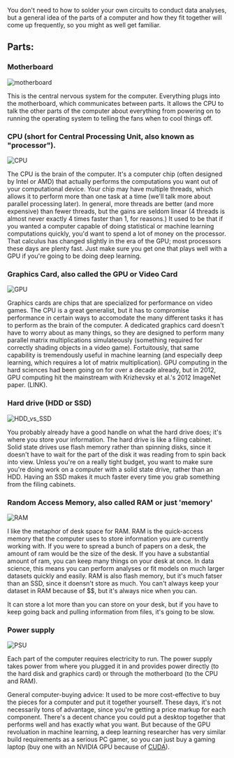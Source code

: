 You don't need to how to solder your own circuits to conduct data analyses, but a general idea of the parts of a computer and how they fit together will come up frequently, so you might as well get familiar. 

## Parts:

### Motherboard 

![motherboard](https://upload.wikimedia.org/wikipedia/commons/thumb/0/01/HP-HP9000-715-50-Workstation-Motherboard_08.jpg/320px-HP-HP9000-715-50-Workstation-Motherboard_08.jpg)


This is the central nervous system for the computer. Everything plugs into the motherboard, which communicates between parts. It allows the CPU to talk the other parts of the computer about everything from powering on to running the operating system to telling the fans when to cool things off.

### CPU (short for Central Processing Unit, also known as "processor"). 
![CPU](https://upload.wikimedia.org/wikipedia/commons/thumb/6/62/Intel_CPU_Pentium_4_640_Prescott_bottom.jpg/320px-Intel_CPU_Pentium_4_640_Prescott_bottom.jpg)

The CPU is the brain of the computer. It's a computer chip (often designed by Intel or AMD) that actually performs the computations you want out of your computational device. Your chip may have multiple threads, which allows it to perform more than one task at a time (we'll talk more about parallel processing later). In general, more threads are better (and more expensive) than fewer threads, but the gains are seldom linear (4 threads is almost never exactly 4 times faster than 1, for reasons.) It used to be that if you wanted a computer capable of doing statistical or machine learning computations quickly, you'd want to spend a lot of money on the processor. That calculus has changed slightly in the era of the GPU; most processors these days are plenty fast. Just make sure you get one that plays well with a GPU if you're going to be doing deep learning. 

### Graphics Card, also called the GPU or Video Card
![GPU](https://upload.wikimedia.org/wikipedia/commons/thumb/b/b7/ASUS_GTX-650_Ti_TOP_Cu-II_PCI_Express_3.0_x16_graphics_card.jpg/320px-ASUS_GTX-650_Ti_TOP_Cu-II_PCI_Express_3.0_x16_graphics_card.jpg)

Graphics cards are chips that are specialized for performance on video games. The CPU is a great generalist, but it has to compromise performance in certain ways to accomodate the many different tasks it has to perform as the brain of the computer. A dedicated graphics card doesn't have to worry about as many things, so they are designed to perform many parallel matrix multiplications simulateously (something required for correctly shading objects in a video game). Fortuitously, that same capability is tremendously useful in machine learning (and especially deep learning, which requires a lot of matrix multiplication). GPU computing in the hard sciences had been going on for over a decade already, but in 2012, GPU computing hit the mainstream with Krizhevsky et al.'s 2012 ImageNet paper. (LINK).

### Hard drive (HDD or SSD)
![HDD_vs_SSD](https://upload.wikimedia.org/wikipedia/commons/thumb/3/39/Disassembled_HDD_and_SSD.JPG/640px-Disassembled_HDD_and_SSD.JPG)

You probably already have a good handle on what the hard drive does; it's where you store your information. The hard drive is like a filing cabinet. 
Solid state drives use flash memory rather than spinning disks, since it doesn't have to wait for the part of the disk it was reading from to spin back into view. Unless you're on a really tight budget, you want to make sure you're doing work on a computer with a solid state drive, rather than an HDD. Having an SSD makes it much faster every time you grab something from the filing cabinets. 

### Random Access Memory, also called RAM or just 'memory'
![RAM](https://upload.wikimedia.org/wikipedia/commons/thumb/3/3c/DDR_RAM-3.jpg/320px-DDR_RAM-3.jpg)

I like the metaphor of desk space for RAM. RAM is the quick-access memory that the computer uses to store information you are currently working with. If you were to spread a bunch of papers on a desk, the amount of ram would be the size of the desk. 
If you have a substantial amount of ram, you can keep many things on your desk at once. In data science, this means you can perform analyses or fit models on much larger datasets quickly and easily. RAM is also flash memory, but it's much fatser than an SSD, since it doensn't store as much. You can't always keep your dataset in RAM because of $$, but it's always nice when you can. 

It can store a lot more than you can store on your desk, but if you have to keep going back and pulling information from files, it's going to be slow.

### Power supply
![PSU](https://upload.wikimedia.org/wikipedia/commons/thumb/2/24/OCZ_600W_power_supply_unit.JPG/320px-OCZ_600W_power_supply_unit.JPG)

Each part of the computer requires electricity to run. The power supply takes power from where you plugged it in and provides power directly (to the hard disk and graphics card) or through the motherboard (to the CPU and RAM).


General computer-buying advice:
It used to be more cost-effective to buy the pieces for a computer and put it together yourself. These days, it's not necessarily tons of advantage, since you're getting a price markup for each component. There's a decent chance you could put a desktop together that performs well and has exactly what you want. But because of the GPU revoluation in machine learning, a deep learning researcher has very similar build requirements as a serious PC gamer, so you can just buy a gaming laptop (buy one with an NVIDIA GPU because of [CUDA](http://www.nvidia.com/object/cuda_home_new.html)).


